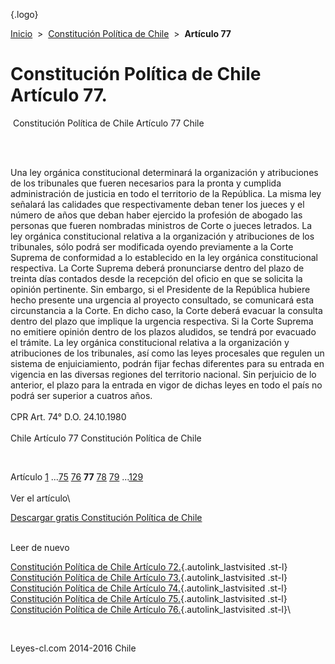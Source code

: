 <div class="wrapper">

[](/index.htm){.logo}
<div class="breadcrumbs">

[Inicio](/index.htm)  &gt;  [Constitución Política de
Chile](/constitucion_politica_de_chile.htm "Constitución Política de Chile")
 &gt;  **Artículo 77**

</div>

<div class="middle">

<div class="container">

Constitución Política de Chile\
Artículo 77.
===============================

<div id="goser">

</div>

﻿
Constitución Política de Chile Artículo 77 Chile

\
﻿
<div id="squareAds">

</div>

<div id="statya">

Una ley orgánica constitucional determinará la organización y
atribuciones de los tribunales que fueren necesarios para la pronta y
cumplida administración de justicia en todo el territorio de la
República. La misma ley señalará las calidades que respectivamente deban
tener los jueces y el número de años que deban haber ejercido la
profesión de abogado las personas que fueren nombradas ministros de
Corte o jueces letrados. La ley orgánica constitucional relativa a la
organización y atribuciones de los tribunales, sólo podrá ser modificada
oyendo previamente a la Corte Suprema de conformidad a lo establecido en
la ley orgánica constitucional respectiva. La Corte Suprema deberá
pronunciarse dentro del plazo de treinta días contados desde la
recepción del oficio en que se solicita la opinión pertinente. Sin
embargo, si el Presidente de la República hubiere hecho presente una
urgencia al proyecto consultado, se comunicará esta circunstancia a la
Corte. En dicho caso, la Corte deberá evacuar la consulta dentro del
plazo que implique la urgencia respectiva. Si la Corte Suprema no
emitiere opinión dentro de los plazos aludidos, se tendrá por evacuado
el trámite. La ley orgánica constitucional relativa a la organización y
atribuciones de los tribunales, así como las leyes procesales que
regulen un sistema de enjuiciamiento, podrán fijar fechas diferentes
para su entrada en vigencia en las diversas regiones del territorio
nacional. Sin perjuicio de lo anterior, el plazo para la entrada en
vigor de dichas leyes en todo el país no podrá ser superior a cuatros
años.\
\
CPR Art. 74° D.O. 24.10.1980\
\
Chile Artículo 77 Constitución Política de Chile

</div>

﻿
<div id="ads1">

</div>

<div class="breadstat">

Artículo
[1](/constitucion_politica_de_chile/1.htm) ...[75](/constitucion_politica_de_chile/75.htm) [76](/constitucion_politica_de_chile/76.htm) **77** [78](/constitucion_politica_de_chile/78.htm) [79](/constitucion_politica_de_chile/79.htm) ...[129](/constitucion_politica_de_chile/129.htm) \
\
Ver el artículo\

</div>

[Descargar gratis Constitución Política de
Chile](/constitucion_politica_de_chile/download.htm "Descargar gratis Constitución Política de Chile")
﻿
<div style="clear: left">

</div>

\
Leer de nuevo

[Constitución Política de Chile Artículo
72.](/constitucion_politica_de_chile/72.htm){.autolink_lastvisited
.st-l} [Constitución Política de Chile Artículo
73.](/constitucion_politica_de_chile/73.htm){.autolink_lastvisited
.st-l} [Constitución Política de Chile Artículo
74.](/constitucion_politica_de_chile/74.htm){.autolink_lastvisited
.st-l} [Constitución Política de Chile Artículo
75.](/constitucion_politica_de_chile/75.htm){.autolink_lastvisited
.st-l} [Constitución Política de Chile Artículo
76.](/constitucion_politica_de_chile/76.htm){.autolink_lastvisited
.st-l}\

</div>

﻿
<div id="LeftAds">

</div>

</div>

Leyes-cl.com 2014-2016 Chile

</div>
